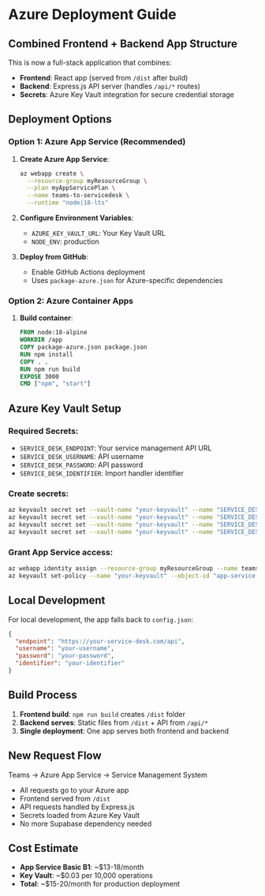 # Azure Deployment Guide

## Combined Frontend + Backend App Structure

This is now a full-stack application that combines:
- **Frontend**: React app (served from `/dist` after build)
- **Backend**: Express.js API server (handles `/api/*` routes)
- **Secrets**: Azure Key Vault integration for secure credential storage

## Deployment Options

### Option 1: Azure App Service (Recommended)

1. **Create Azure App Service**:
   ```bash
   az webapp create \
     --resource-group myResourceGroup \
     --plan myAppServicePlan \
     --name teams-to-servicedesk \
     --runtime "node|18-lts"
   ```

2. **Configure Environment Variables**:
   - `AZURE_KEY_VAULT_URL`: Your Key Vault URL
   - `NODE_ENV`: production

3. **Deploy from GitHub**:
   - Enable GitHub Actions deployment
   - Uses `package-azure.json` for Azure-specific dependencies

### Option 2: Azure Container Apps

1. **Build container**:
   ```dockerfile
   FROM node:18-alpine
   WORKDIR /app
   COPY package-azure.json package.json
   RUN npm install
   COPY . .
   RUN npm run build
   EXPOSE 3000
   CMD ["npm", "start"]
   ```

## Azure Key Vault Setup

### Required Secrets:
- `SERVICE_DESK_ENDPOINT`: Your service management API URL
- `SERVICE_DESK_USERNAME`: API username
- `SERVICE_DESK_PASSWORD`: API password  
- `SERVICE_DESK_IDENTIFIER`: Import handler identifier

### Create secrets:
```bash
az keyvault secret set --vault-name "your-keyvault" --name "SERVICE_DESK_ENDPOINT" --value "https://your-service-desk.com/api"
az keyvault secret set --vault-name "your-keyvault" --name "SERVICE_DESK_USERNAME" --value "your-username"
az keyvault secret set --vault-name "your-keyvault" --name "SERVICE_DESK_PASSWORD" --value "your-password"
az keyvault secret set --vault-name "your-keyvault" --name "SERVICE_DESK_IDENTIFIER" --value "your-identifier"
```

### Grant App Service access:
```bash
az webapp identity assign --resource-group myResourceGroup --name teams-to-servicedesk
az keyvault set-policy --name "your-keyvault" --object-id "app-service-principal-id" --secret-permissions get
```

## Local Development

For local development, the app falls back to `config.json`:
```json
{
  "endpoint": "https://your-service-desk.com/api",
  "username": "your-username", 
  "password": "your-password",
  "identifier": "your-identifier"
}
```

## Build Process

1. **Frontend build**: `npm run build` creates `/dist` folder
2. **Backend serves**: Static files from `/dist` + API from `/api/*`
3. **Single deployment**: One app serves both frontend and backend

## New Request Flow

Teams → Azure App Service → Service Management System

- All requests go to your Azure app
- Frontend served from `/dist`
- API requests handled by Express.js
- Secrets loaded from Azure Key Vault
- No more Supabase dependency needed

## Cost Estimate

- **App Service Basic B1**: ~$13-18/month
- **Key Vault**: ~$0.03 per 10,000 operations
- **Total**: ~$15-20/month for production deployment